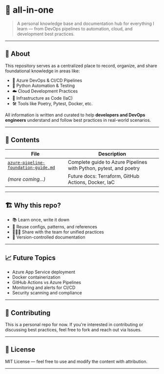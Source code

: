 # 🧠 all-in-one

> A personal knowledge base and documentation hub for everything I learn — from DevOps pipelines to automation, cloud, and development best practices.

---

## 📘 About

This repository serves as a centralized place to record, organize, and share foundational knowledge in areas like:

- 🔧 Azure DevOps & CI/CD Pipelines
- 🐍 Python Automation & Testing
- ☁️ Cloud Development Practices
- 🧪 Infrastructure as Code (IaC)
- 🛠 Tools like Poetry, Pytest, Docker, etc.

All information is written and curated to help **developers and DevOps engineers** understand and follow best practices in real-world scenarios.

---

## 📂 Contents

| File | Description |
|------|-------------|
| [`azure-pipeline-foundation-guide.md`](./azure-pipeline-foundation-guide.md) | Complete guide to Azure Pipelines with Python, pytest, and poetry |
| *(more coming...)* | Future docs: Terraform, GitHub Actions, Docker, IaC |

---

## 🏗 Why this repo?

- 📚 Learn once, write it down
- 🔄 Reuse configs, patterns, and references
- 🧑‍🤝‍🧑 Share with the team for unified practices
- 🔐 Version-controlled documentation

---

## 📈 Future Topics

- Azure App Service deployment
- Docker containerization
- GitHub Actions vs Azure Pipelines
- Monitoring and alerts for CI/CD
- Security scanning and compliance

---

## 🤝 Contributing

This is a personal repo for now. If you're interested in contributing or discussing best practices, feel free to fork and reach out via Issues.

---

## 📄 License

MIT License — feel free to use and modify the content with attribution.

---
